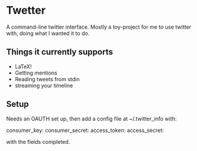 Twetter
=======

A command-line twitter interface. Mostly a toy-project
for me to use twitter with, doing what I wanted it
to do.

Things it currently supports
----------------------------

* LaTeX!
* Getting mentions
* Reading tweets from stdin
* streaming your timeline

Setup
-----

Needs an OAUTH set up, then add a config
file at ~/.twitter_info with:

consumer_key:
consumer_secret:
access_token:
access_secret:

with the fields completed.

